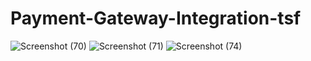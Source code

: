 # Payment-Gateway-Integration-tsf
![Screenshot (70)](https://user-images.githubusercontent.com/109753208/180268415-57e2a03d-c7a4-41cd-985c-e0c0c1e3aec9.png)
![Screenshot (71)](https://user-images.githubusercontent.com/109753208/180268486-4c034055-6625-440b-8a1e-c73f38aebdf1.png)
![Screenshot (74)](https://user-images.githubusercontent.com/109753208/180268570-4b601e0e-ad84-4ba7-b121-6772c57595cd.png)
